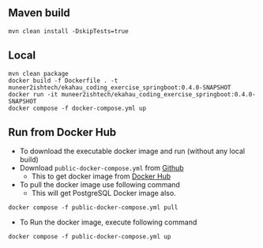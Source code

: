 ## Maven build
```
mvn clean install -DskipTests=true
```

## Local
```
mvn clean package
docker build -f Dockerfile . -t muneer2ishtech/ekahau_coding_exercise_springboot:0.4.0-SNAPSHOT
docker run -it muneer2ishtech/ekahau_coding_exercise_springboot:0.4.0-SNAPSHOT
docker compose -f docker-compose.yml up

```
## Run from Docker Hub
- To download the executable docker image and run (without any local build)
- Download `public-docker-compose.yml` from [Github](https://github.com/muneer2ishtech/ekahau-coding-exercise)
  - This to get docker image from [Docker Hub](https://hub.docker.com/repository/docker/muneer2ishtech/ekahau_coding_exercise_springboot)
- To pull the docker image use following command
  - This will get PostgreSQL Docker image also.
```
docker compose -f public-docker-compose.yml pull
```
- To Run the docker image, execute following command
```
docker compose -f public-docker-compose.yml up
```
